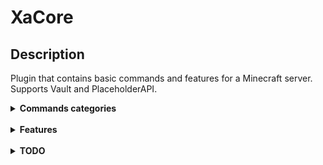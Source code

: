 # XaCore

## Description
Plugin that contains basic commands and features for a Minecraft server. <br>
Supports Vault and PlaceholderAPI. <br>

<details>
    <summary><b>Commands categories</b></summary>

#### 1. Gamemodes
```
/gmc /gms /gmsp /gmc
/gamemode|gm <gamemode> [player]
```
#### 2. Teleportation
```
/setspawn 
/spawn
```
#### 3. Inventory
```
/invsee <player>
/workbench /craft /wb
/anvil
/enchanttable /et
/enderchest /ec
```
#### 4. Chat
```
/cmdspy
/clearchat
/lockchat
```
#### 5. Utils
```
/feed /heal /fly /speed
/whois /ping
/msg <player> <message>
/r <message>
```
#### 6. Weather
```
/day /night /sun /rain /thunder
```
</details>
<br>
<details>
    <summary><b>Features</b></summary>

- Supporting PAPI placeholders in all messages (in [lang.yml](https://github.com/xap3y/XaCore/blob/main/src/main/resources/lang.yml))
- Customizable join/quit messages and chat format
- Command blacklist
- Spawn on join, gamemode on join
- Customizable world flags like: disable fall damage, block break etc..

</details>
<br>
<details>
    <summary><b>TODO</b></summary>

- MOTD
- Customizable tablist
- Customizable scoreboard
- Tpa, tpahere, tpaccept, tpdeny
- Warps, homes
</details>
